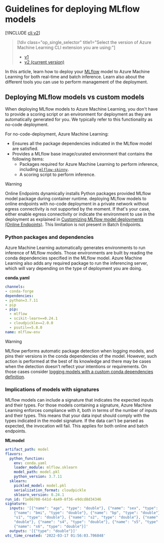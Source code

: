 
# Guidelines for deploying MLflow models

[!INCLUDE [cli v2](../../includes/machine-learning-cli-v2.md)]

> [!div class="op_single_selector" title1="Select the version of Azure Machine Learning CLI extension you are using:"]
> * [v1](./v1/how-to-deploy-mlflow-models.md)
> * [v2 (current version)](how-to-deploy-mlflow-models.md)

In this article, learn how to deploy your [MLflow](https://www.mlflow.org) model to Azure Machine Learning for both real-time and batch inference. Learn also about the different tools you can use to perform management of the deployment.


## Deploying MLflow models vs custom models

When deploying MLflow models to Azure Machine Learning, you don't have to provide a scoring script or an environment for deployment as they are automatically generated for you. We typically refer to this functionality as no-code deployment.

For no-code-deployment, Azure Machine Learning:

* Ensures all the package dependencies indicated in the MLflow model are satisfied.
* Provides a MLflow base image/curated environment that contains the following items:
    * Packages required for Azure Machine Learning to perform inference, including [`mlflow-skinny`](https://github.com/mlflow/mlflow/blob/master/README_SKINNY.rst).
    * A scoring script to perform inference.

> [!WARNING]
> Online Endpoints dynamically installs Python packages provided MLflow model package during container runtime. deploying MLflow models to online endpoints with no-code deployment in a private network without egress connectivity is not supported by the moment. If that's your case, either enable egress connectivity or indicate the environment to use in the deployment as explained in [Customizing MLflow model deployments (Online Endpoints)](how-to-deploy-mlflow-models-online-endpoints.md#customizing-mlflow-model-deployments). This limitation is not present in Batch Endpoints.

### Python packages and dependencies

Azure Machine Learning automatically generates environments to run inference of MLflow models. Those environments are built by reading the conda dependencies specified in the MLflow model. Azure Machine Learning also adds any required package to run the inferencing server, which will vary depending on the type of deployment you are doing.

__conda.yaml__

```yaml
channels:
- conda-forge
dependencies:
- python=3.7.11
- pip
- pip:
  - mlflow
  - scikit-learn==0.24.1
  - cloudpickle==2.0.0
  - psutil==5.8.0
name: mlflow-env

```

> [!WARNING]
> MLflow performs automatic package detection when logging models, and pins their versions in the conda dependencies of the model. However, such action is performed at the best of its knowledge and there may be cases when the detection doesn't reflect your intentions or requirements. On those cases consider [logging models with a custom conda dependencies definition](how-to-log-mlflow-models.md?#logging-models-with-a-custom-signature-environment-or-samples).

### Implications of models with signatures

MLflow models can include a signature that indicates the expected inputs and their types. For those models containing a signature, Azure Machine Learning enforces compliance with it, both in terms of the number of inputs and their types. This means that your data input should comply with the types indicated in the model signature. If the data can't be parsed as expected, the invocation will fail. This applies for both online and batch endpoints.

__MLmodel__

```yaml
artifact_path: model
flavors:
  python_function:
    env: conda.yaml
    loader_module: mlflow.sklearn
    model_path: model.pkl
    python_version: 3.7.11
  sklearn:
    pickled_model: model.pkl
    serialization_format: cloudpickle
    sklearn_version: 0.24.1
run_id: f1e06708-641d-4a49-8f36-e9dcd8d34346
signature:
  inputs: '[{"name": "age", "type": "double"}, {"name": "sex", "type": "double"},
    {"name": "bmi", "type": "double"}, {"name": "bp", "type": "double"}, {"name":
    "s1", "type": "double"}, {"name": "s2", "type": "double"}, {"name": "s3", "type":
    "double"}, {"name": "s4", "type": "double"}, {"name": "s5", "type": "double"},
    {"name": "s6", "type": "double"}]'
  outputs: '[{"type": "double"}]'
utc_time_created: '2022-03-17 01:56:03.706848'

```
